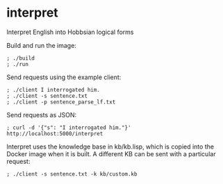 # interpret
Interpret English into Hobbsian logical forms

Build and run the image:
```
; ./build
; ./run
```

Send requests using the example client:
```
; ./client I interrogated him.
; ./client -s sentence.txt
; ./client -p sentence_parse_lf.txt
```

Send requests as JSON:
```
; curl -d '{"s": "I interrogated him."}' http://localhost:5000/interpret
```

Interpret uses the knowledge base in kb/kb.lisp, which is copied into the
Docker image when it is built. A different KB can be sent with a
particular request:
```
; ./client -s sentence.txt -k kb/custom.kb
```
